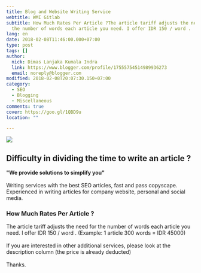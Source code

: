 ```yaml
---
title: Blog and Website Writing Service
webtitle: WMI Gitlab
subtitle: How Much Rates Per Article ?The article tariff adjusts the need for
  the number of words each article you need. I offer IDR 150 / word .
lang: en
date: 2018-02-08T11:46:00.000+07:00
type: post
tags: []
author:
  nick: Dimas Lanjaka Kumala Indra
  link: https://www.blogger.com/profile/17555754514989936273
  email: noreply@blogger.com
modified: 2018-02-08T20:07:30.150+07:00
category:
  - SEO
  - Blogging
  - Miscellaneous
comments: true
cover: https://goo.gl/1QBD9u
location: ""

---
```


<img src="https://goo.gl/1QBD9u"><h2>Difficulty in dividing the time to write an article ?</h2><b>"We provide solutions to simplify you"</b><br><br>Writing services with the best SEO articles, fast and pass copyscape.<br>Experienced in writing articles for company website, personal and social media.<br><div><h3>How Much Rates Per Article ?</h3>The article tariff adjusts the need for the number of words each article you need. I offer IDR 150 / word . (Example: 1 article 300 words = IDR 45000) <br><br>If you are interested in other additional services, please look at the description column (the price is already deducted) <br><br>Thanks. </div>